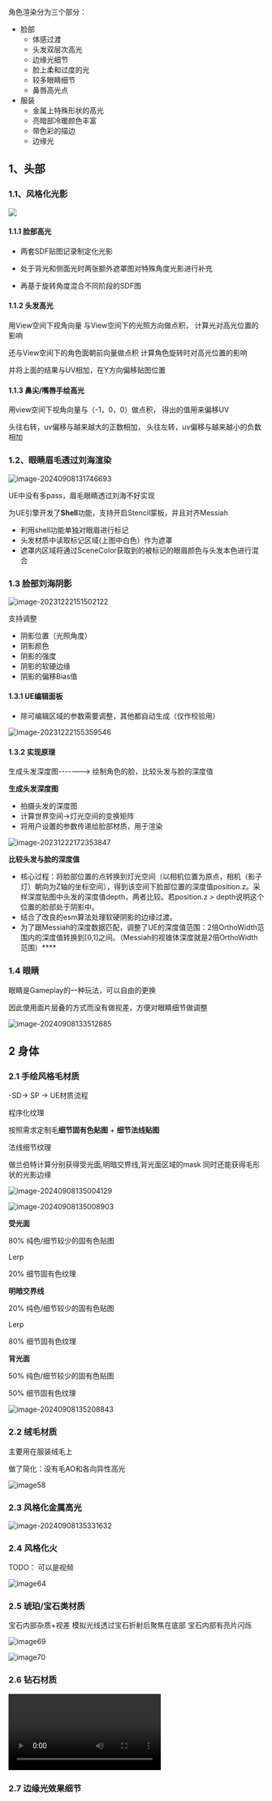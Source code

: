 角色渲染分为三个部分：

* 脸部
  * 体感过渡
  * 头发双层次高光
  * 边缘光细节
  * 脸上柔和过度的光
  * 较多眼睛细节
  * 鼻唇高光点
* 服装
  * 金属上特殊形状的高光
  * 亮暗部冷暖颜色丰富
  * 带色彩的描边
  * 边缘光



## 1、头部

### 1.1、风格化光影

![](角色渲染.assets/Messiah.gif)

#### 1.1.1 脸部高光

* 两套SDF贴图记录制定化光影

* 处于背光和侧面光时两张额外遮罩图对特殊角度光影进行补充
* 再基于旋转角度混合不同阶段的SDF图

#### 1.1.2 头发高光



用View空间下视角向量
与View空间下的光照方向做点积，
计算光对高光位置的影响

还与View空间下的角色面朝前向量做点积
计算角色旋转时对高光位置的影响

并将上面的结果与UV相加，在Y方向偏移贴图位置

#### 1.1.3 鼻尖/嘴唇手绘高光



用view空间下视角向量与（-1，0，0）做点积，
得出的值用来偏移UV

头往右转，uv偏移与越来越大的正数相加，
头往左转，uv偏移与越来越小的负数相加

### 1.2、眼睛眉毛透过刘海渲染

![image-20240908131746693](角色渲染.assets/image-20240908131746693.png)

UE中没有多pass，眉毛眼睛透过刘海不好实现

为UE引擎开发了**Shell**功能，支持开启Stencil蒙板，并且对齐Messiah

* 利用shell功能单独对眼眉进行标记
* 头发材质中读取标记区域(上图中白色）作为遮罩
* 遮罩内区域将通过SceneColor获取到的被标记的眼眉颜色与头发本色进行混合



### 1.3 脸部刘海阴影

![image-20231222151502122](角色渲染.assets/image-20231222151502122.png)

支持调整

- 阴影位置（光照角度）
- 阴影颜色
- 阴影的强度
- 阴影的软硬边缘
- 阴影的偏移Bias值

#### 1.3.1 UE编辑面板

- 除可编辑区域的参数需要调整，其他都自动生成（仅作校验用）

![image-20231222155359546](角色渲染.assets/image-20231222155359546.png)

#### 1.3.2 实现原理

生成头发深度图-------> 绘制角色的脸，比较头发与脸的深度值

**生成头发深度图**

- 拍摄头发的深度图
- 计算世界空间->灯光空间的变换矩阵
- 将用户设置的参数传递给脸部材质，用于渲染

![image-20231222172353847](角色渲染.assets/image-20231222172353847.png)

**比较头发与脸的深度值**

- 核心过程：将脸部位置的点转换到灯光空间（以相机位置为原点，相机（影子灯）朝向为Z轴的坐标空间），得到该空间下脸部位置的深度值position.z。采样深度贴图中头发的深度值depth，两者比较。若position.z > depth说明这个位置的脸部处于阴影中。
- 结合了改良的esm算法处理软硬阴影的边缘过渡。
- 为了跟Messiah的深度数据匹配，调整了UE的深度值范围：2倍OrthoWidth范围内的深度值转换到[0,1]之间。（Messiah的视锥体深度就是2倍OrthoWidth范围）****



### 1.4 眼睛

眼睛是Gameplay的一种玩法，可以自由的更换

因此使用面片层叠的方式而没有做视差，方便对眼睛细节做调整

![image-20240908133512885](角色渲染.assets/image-20240908133512885.png)



## 2 身体

### 2.1 手绘风格毛材质

-SD-> SP -> UE材质流程

程序化纹理 

按照需求定制毛**细节固有色贴图** + **细节法线贴图**



法线细节纹理

做兰伯特计算分别获得受光面,明暗交界线,背光面区域的mask
同时还能获得毛形状的光影边缘

![image-20240908135004129](角色渲染.assets/image-20240908135004129.png)

![image-20240908135008903](角色渲染.assets/image-20240908135008903.png)



**受光面**

80%
纯色/细节较少的固有色贴图

Lerp

20%
细节固有色纹理

**明暗交界线**

20%
纯色/细节较少的固有色贴图

Lerp

80%
细节固有色纹理



**背光面**

50%
纯色/细节较少的固有色贴图

50%
细节固有色纹理

![image-20240908135208843](角色渲染.assets/image-20240908135208843.png)



### 2.2 绒毛材质

主要用在服装绒毛上

做了简化：没有毛AO和各向异性高光

![image58](角色渲染.assets/image58.png)



### 2.3 风格化金属高光

![image-20240908135331632](角色渲染.assets/image-20240908135331632.png)



### 2.4 风格化火

TODO： 可以是视频

![image64](角色渲染.assets/image64.png)



### 2.5 琥珀/宝石类材质

宝石内部杂质+视差
模拟光线透过宝石折射后聚焦在底部
宝石内部有亮片闪烁

![image69](角色渲染.assets/image69.png)

![image70](角色渲染.assets/image70.png)

### 2.6 钻石材质

<video src="角色渲染.assets/media17.mp4"></video>



### 2.7 边缘光效果细节

